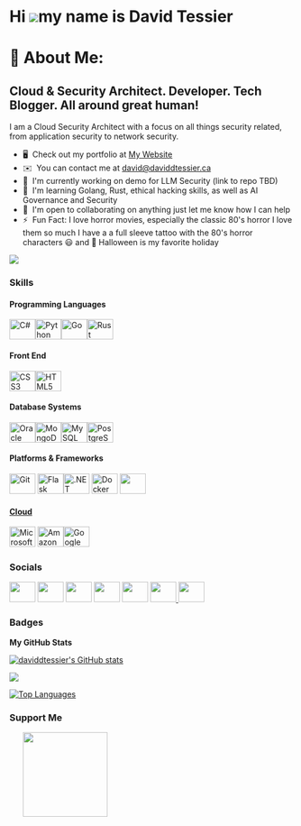 Hi ![](https://user-images.githubusercontent.com/18350557/176309783-0785949b-9127-417c-8b55-ab5a4333674e.gif)my name is David Tessier
=====================================================================================================================================

# 💫 About Me:

Cloud & Security Architect. Developer. Tech Blogger. All around great human!
----------------------------------------------------------------------------

I am a Cloud Security Architect with a focus on all things security related, from application security to network security.


* 🖥️  Check out my portfolio at [My Website](http://daviddtessier.ca)
* ✉️  You can contact me at [david@daviddtessier.ca](mailto:david@daviddtessier.ca)
* 🚀  I'm currently working on demo for LLM Security (link to repo TBD)
* 🧠  I'm learning Golang, Rust, ethical hacking skills, as well as AI Governance and Security
* 🤝  I'm open to collaborating on anything just let me know how I can help
* ⚡  Fun Fact: I love horror movies, especially the classic 80's horror I love them so much I have a a full sleeve tattoo with the 80's horror characters 😃 and 🎃 Halloween is my favorite holiday

<a href="https://www.github.com/daviddtessier" target="_blank" rel="noreferrer"><img
src="https://img.shields.io/github/followers/daviddtessier?logo=github&style=for-the-badge&color=0891b2&labelColor=1c1917" /></a>

### Skills

#### Programming Languages
<p align="left">
<a href="https://docs.microsoft.com/en-us/dotnet/csharp/" target="_blank" rel="noreferrer"><img src="https://raw.githubusercontent.com/danielcranney/readme-generator/main/public/icons/skills/csharp-colored.svg" width="46" height="36" alt="C#" /><a href="https://www.python.org/" target="_blank" rel="noreferrer"><img src="https://raw.githubusercontent.com/danielcranney/readme-generator/main/public/icons/skills/python-colored.svg" width="46" height="36" alt="Python" /></a><a href="https://go.dev/doc/" target="_blank" rel="noreferrer"><img src="https://raw.githubusercontent.com/danielcranney/readme-generator/main/public/icons/skills/go-colored.svg" width="46" height="36" alt="Go" /></a><a href="https://www.rust-lang.org/" target="_blank" rel="noreferrer"><img src="https://raw.githubusercontent.com/danielcranney/readme-generator/main/public/icons/skills/rust-colored.svg" width="46" height="36" alt="Rust"></a>
</p>

#### Front End 
<p align="left">
<a href="https://www.w3.org/TR/CSS/#css" target="_blank" rel="noreferrer"><img src="https://raw.githubusercontent.com/danielcranney/readme-generator/main/public/icons/skills/css3-colored.svg" width="46" height="36" alt="CSS3" /></a><a href="https://developer.mozilla.org/en-US/docs/Glossary/HTML5" target="_blank" rel="noreferrer"><img src="https://raw.githubusercontent.com/danielcranney/readme-generator/main/public/icons/skills/html5-colored.svg" width="46" height="36" alt="HTML5" /></a>

</p>

#### Database Systems

<a href="https://www.oracle.com/uk/index.html" target="_blank" rel="noreferrer"><img src="https://raw.githubusercontent.com/danielcranney/readme-generator/main/public/icons/skills/oracle-colored.svg" width="46" height="36" alt="Oracle" /></a><a href="https://www.mongodb.com/" target="_blank" rel="noreferrer"><img src="https://raw.githubusercontent.com/danielcranney/readme-generator/main/public/icons/skills/mongodb-colored.svg" width="46" height="36" alt="MongoDB" /></a><a href="https://www.mysql.com/" target="_blank" rel="noreferrer"><img src="https://raw.githubusercontent.com/danielcranney/readme-generator/main/public/icons/skills/mysql-colored.svg" width="46" height="36" alt="MySQL" /></a><a href="https://www.postgresql.org/" target="_blank" rel="noreferrer"><img src="https://raw.githubusercontent.com/danielcranney/readme-generator/main/public/icons/skills/postgresql-colored.svg" width="46" height="36" alt="PostgreSQL" /></a>

</p>

#### Platforms & Frameworks

<p align="left">
</a><a href="https://git-scm.com/" target="_blank" rel="noreferrer"><img src="https://raw.githubusercontent.com/danielcranney/readme-generator/main/public/icons/skills/git-colored.svg" width="46" height="36" alt="Git" /></a>
<a href="https://flask.palletsprojects.com/en/2.0.x/" target="_blank" rel="noreferrer"><img src="https://raw.githubusercontent.com/danielcranney/readme-generator/main/public/icons/skills/flask-colored.svg" width="46" height="36" alt="Flask" /></a><a href="https://dotnet.microsoft.com/en-us/" target="_blank" rel="noreferrer"><img src="https://raw.githubusercontent.com/danielcranney/readme-generator/main/public/icons/skills/dot-net-colored.svg" width="46" height="36" alt=".NET" /></a>
<a href="https://www.docker.com/" target="_blank" rel="noreferrer"><img src="https://raw.githubusercontent.com/danielcranney/readme-generator/main/public/icons/skills/docker-colored.svg" width="46" height="36" alt="Docker" /></a>
<a href="https://www.terraform.io/" target="_blank" rel="noreferrer"><img src="https://www.vectorlogo.zone/logos/terraformio/terraformio-icon.svg" width="46" height="36">
</p>

#### Cloud
<p align="left">
<a href="https://azure.microsoft.com/en-us/" target="_blank" rel="noreferrer"><img src="https://www.vectorlogo.zone/logos/microsoft_azure/microsoft_azure-icon.svg" width="46" height="36" alt="Microsoft Azure" /></a>
<a href="https://aws.amazon.com" target="_blank" rel="noreferrer"><img src="https://raw.githubusercontent.com/danielcranney/readme-generator/main/public/icons/skills/aws-colored.svg" width="46" height="36" alt="Amazon Web Services" /></a><a href="https://cloud.google.com/" target="_blank" rel="noreferrer"><img src="https://raw.githubusercontent.com/danielcranney/readme-generator/main/public/icons/skills/googlecloud-colored.svg" width="46" height="36" alt="Google Cloud" /></a>
</p>


### Socials

 <a href="https://discord.com/users/david.tessier" target="_blank" rel="noreferrer"><img src="https://raw.githubusercontent.com/danielcranney/readme-generator/main/public/icons/socials/discord.svg" width="46" height="36" /></a> <a href="https://www.github.com/daviddtessier" target="_blank" rel="noreferrer"> <img src="https://raw.githubusercontent.com/danielcranney/readme-generator/main/public/icons/socials/github.svg" width="46" height="36" /></a> <a href="https://www.linkedin.com/in/david-tessier-66749613" target="_blank" rel="noreferrer"> <img src="https://raw.githubusercontent.com/danielcranney/readme-generator/main/public/icons/socials/linkedin.svg" width="46" height="36" /></a> <a href="https://www.stackoverflow.com/users/david-tessier" target="_blank" rel="noreferrer"> <img src="https://raw.githubusercontent.com/danielcranney/readme-generator/main/public/icons/socials/stackoverflow.svg" width="46" height="36" /></a> <a href="https://www.x.com/DavidDJTessier" target="_blank" rel="noreferrer"> <img src="https://raw.githubusercontent.com/danielcranney/readme-generator/main/public/icons/socials/twitter.svg" width="46" height="36" /></a> <a href="https://www.youtube.com/@davidtessier4238" target="_blank" rel="noreferrer"> <img src="https://raw.githubusercontent.com/danielcranney/readme-generator/main/public/icons/socials/youtube.svg" width="46" height="36" /> </a> <a href="https://www.threads.net/@daviddtessier" target="_blank" rel="noreferrer"><img src="https://raw.githubusercontent.com/danielcranney/readme-generator/main/public/icons/socials/threads.svg" width="46" height="36" /> </picture> </a></p>

### Badges

<b>My GitHub Stats</b>

<a href="http://www.github.com/daviddtessier"><img src="https://github-readme-stats.vercel.app/api?username=daviddtessier&show_icons=true&hide=&count_private=true&title_color=0891b2&text_color=ffffff&icon_color=0891b2&bg_color=1c1917&hide_border=true&show_icons=true" alt="daviddtessier's GitHub stats" /></a>

<a href="http://www.github.com/daviddtessier"><img src="https://github-readme-streak-stats.herokuapp.com/?user=daviddtessier&stroke=ffffff&background=1c1917&ring=0891b2&fire=0891b2&currStreakNum=ffffff&currStreakLabel=0891b2&sideNums=ffffff&sideLabels=ffffff&dates=ffffff&hide_border=true" /></a>

<a href="https://github.com/daviddtessier" align="left"><img src="https://github-readme-stats.vercel.app/api/top-langs/?username=daviddtessier&langs_count=10&title_color=0891b2&text_color=ffffff&icon_color=0891b2&bg_color=1c1917&hide_border=true&locale=en&custom_title=Top%20%Languages" alt="Top Languages" /></a>

### Support Me

<ul style="list-style-type: none; margin: 0;">

<li style="display: inline-block; margin-right: 0.25rem;"><a href="https://www.buymeacoffee.com/david.tessier"><img src="https://cdn.buymeacoffee.com/buttons/v2/default-yellow.png" width="150"/></a></li>

</ul>